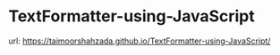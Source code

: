 # TextFormatter-using-JavaScript

url:
https://taimoorshahzada.github.io/TextFormatter-using-JavaScript/
